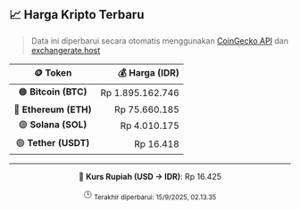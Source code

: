 

<!-- HARGA_KRIPTO -->
## 📈 Harga Kripto Terbaru

> Data ini diperbarui secara otomatis menggunakan [CoinGecko API](https://www.coingecko.com/) dan [exchangerate.host](https://exchangerate.host/)

<div align="center">

| 🪙 Token | 💰 Harga (IDR) |
|:------:|---------------:|
| 🟠 **Bitcoin (BTC)**   | Rp 1.895.162.746 |
| 🔵 **Ethereum (ETH)**  | Rp 75.660.185 |
| 🟣 **Solana (SOL)**    | Rp 4.010.175 |
| 🟢 **Tether (USDT)**   | Rp 16.418 |

---

💱 **Kurs Rupiah (USD → IDR)**: Rp 16.425

🕒 <sub>Terakhir diperbarui: 15/9/2025, 02.13.35</sub>

</div>
<!-- /HARGA_KRIPTO -->